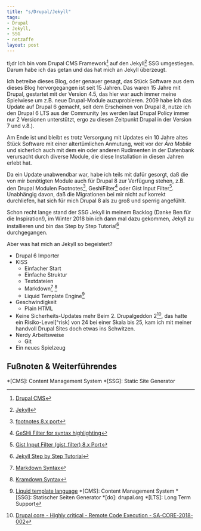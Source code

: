 ```yaml
---
title: "s/Drupal/Jekyll"
tags: 
- Drupal
- Jekyll,
- SSG
- netzaffe
layout: post
---
```

tl;dr Ich bin vom Drupal CMS Framework[^drupal] auf den Jekyll[^jekyll] SSG umgestiegen.
Darum habe ich das getan und das hat mich an Jekyll überzeugt.
 
Ich betreibe dieses Blog, oder genauer gesagt,
das Stück Software aus dem dieses Blog hervorgegangen ist seit 15 Jahren.
Das waren 15 Jahre mit Drupal, gestartet mit der Version 4.5, 
das hier war auch immer meine Spielwiese um z.B. neue Drupal-Module auzuprobieren.
2009 habe ich das Update auf Drupal 6 gemacht, seit dem Erscheinen von Drupal 8, 
nutze ich den Drupal 6 LTS aus der Community 
(es werden laut Drupal Policy immer nur 2 Versionen unterstützt, 
ergo zu diesen Zeitpunkt Drupal in der Version 7 und v.8.).

Am Ende ist und bleibt es trotz Versorgung mit Updates ein 10 Jahre altes Stück Software
mit einer altertümlichen Anmutung, weit vor der *Ära Mobile* 
und sicherlich auch mit dem ein oder anderen Rudimenten in der Datenbank 
verursacht durch diverse Module, die diese Installation in diesen Jahren erlebt hat.

Da ein Update unabwendbar war, habe ich teils mit dafür gesorgt, 
daß die von mir benötigten Module auch für Drupal 8 zur Verfügung stehen, 
z.B. den Drupal Modulen Footnotes[^fn], GeshiFilter[^geshi] oder Gist Input Filter[^gist].
Unabhängig davon, daß die Migrationen bei mir nicht auf korrekt durchliefen,
hat sich für mich Drupal 8 als zu groß und sperrig angefühlt. 
 
Schon recht lange stand der SSG Jekyll in meinem Backlog (Danke Ben für die Inspiration!), 
im Winter 2018 bin ich dann mal dazu gekommen, Jekyll zu installieren und bin das Step by Step Tutorial[^sbst]  
durchgegangen.

Aber was hat mich an Jekyll so begeistert?<!--break-->

- Drupal 6 Importer
- KISS
   - Einfacher Start
   - Einfache Struktur
   - Textdateien
   - Markdown[^md] [^kramdown]
   - Liquid Template Engine[^liquid]
- Geschwindigkeit 
   - Plain HTML
- Keine Sicherheits-Updates mehr
Beim 2. Drupalgeddon 2[^sa], das hatte ein Risiko-Level[^risk] von 24 bei einer Skala bis 25, 
kam ich mit meiner handvoll Drupal Sites doch etwas ins Schwitzen.
- Nerdy Arbeitsweise
   - Git 
- Ein neues Spielzeug

## Fußnoten & Weiterführendes

*[CMS]: Content Management System
*[SSG]: Static Site Generator

[^drupal]: [Drupal CMS](https://drupal.org)
[^jekyll]: [Jekyll](https://jekyllrb.com)
[^hacks]: Modifiertes Drush, MydropWizzard Modul und Updates über github statt d.o[^do]
[^fn]: [footnotes 8.x port](https://www.drupal.org/sandbox/fl3a/2593257)
[^sbst]: [Jekyll Step by Step Tutorial](https://jekyllrb.com/docs/step-by-step/01-setup/)
[^geshi]: [GeSHi Filter for syntax highlighting](https://www.drupal.org/project/geshifilter)
[^gist]: [Gist Input Filter (gist_filter) 8.x Port](https://www.drupal.org/sandbox/fl3a/2819998)
[^md]: [Markdown Syntax](https://daringfireball.net/projects/markdown/syntax)
[^sa]: [Drupal core - Highly critical - Remote Code Execution - SA-CORE-2018-002](https://www.drupal.org/SA-CORE-2018-002)
[^kramdown]: [Kramdown Syntax](https://kramdown.gettalong.org/syntax.html)
[^liquid]: [Liquid template language](https://shopify.github.io/liquid/)
*[CMS]: Content Management System
*[SSG]: Statischer Seiten Generator
*[do]: drupal.org
*[LTS]: Long Term Support
